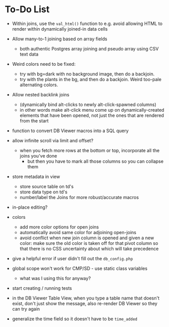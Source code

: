 To-Do List
==========

* Within joins, use the `val_html()` function to e.g. avoid allowing HTML to render
  within dynamically joined-in data cells

* Allow many-to-1 joining based on array fields
    * both authentic Postgres array joining
      and pseudo array using CSV text data

* Weird colors need to be fixed:
    * try with bg=dark with no background image, then do a backjoin.
    * try with the plants in the bg, and then do a backjoin.
      Weird too-pale alternating colors.

* Allow nested backlink joins
    * (dynamically bind alt-clicks to newly alt-click-spawned columns)
    * in other words make alt-click menu come up on dynamically-created elements that have been opened,
      not just the ones that are rendered from the start

* function to convert DB Viewer macros into a SQL query

* allow infinite scroll via limit and offset?
    * when you fetch more rows at the bottom or top, incorporate all the joins you've done
        * but then you have to mark all those columns so you can collapse them

* store metadata in view
    * store source table on td's
    * store data type on td's
    * number/label the Joins for more robust/accurate macros

* in-place editing?

* colors
    * add more color options for open joins
    * automatically avoid same color for adjoining open-joins
    * avoid conflict when new join column is opened and given a new color:
      make sure the old color is taken off for that pivot column
      so that there is no CSS uncertainty about which will take precedence

* give a helpful error if user didn't fill out the `db_config.php`

* global scope won't work for CMP/SD - use static class variables
    * what was I using this for anyway?

* start creating / running tests

* in the DB Viewer Table View, when you type a table name that doesn't exist,
  don't just show the message, also re-render DB Viewer so they can try again

* generalize the time field so it doesn't have to be `time_added`


